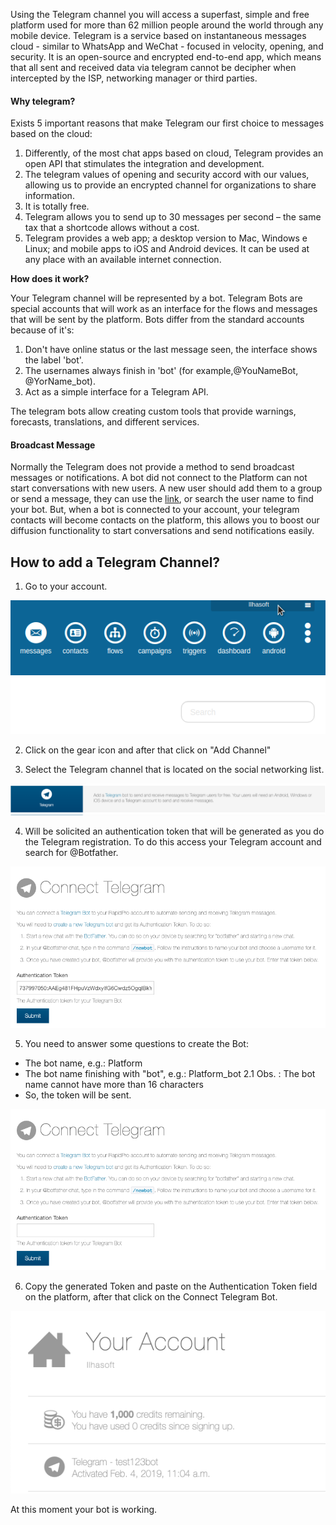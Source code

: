 Using the Telegram channel you will access a superfast, simple and free platform used for more than 62 million people around the world through any mobile device. Telegram is a service based on instantaneous messages cloud - similar to WhatsApp and WeChat - focused in velocity, opening, and security. It is an open-source and encrypted end-to-end app, which means that all sent and received data via telegram cannot be decipher when intercepted by the ISP, networking manager or third parties.

#### Why telegram?
Exists 5 important reasons that make Telegram our first choice to messages based on the cloud:

1. Differently, of the most chat apps based on cloud, Telegram provides an open API that stimulates the integration and development.
2. The telegram values of opening and security accord with our values, allowing us to provide an encrypted channel for organizations to share information.
3. It is totally free.
4. Telegram allows you to send up to 30 messages per second – the same tax that a shortcode allows without a cost.
5. Telegram provides a web app; a desktop version to Mac, Windows e Linux; and mobile apps to iOS and Android devices. It can be used at any place with an available internet connection.

**How does it work?**

Your Telegram channel will be represented by a bot. Telegram Bots are special accounts that will work as an interface for the flows and messages that will be sent by the platform. Bots differ from the standard accounts because of it's: 

1. Don't have online status or the last message seen, the interface shows the label 'bot'.
2. The usernames always finish in 'bot' (for example,@YouNameBot, @YorName_bot).
3. Act as a simple interface for a Telegram API.

The telegram bots allow creating custom tools that provide warnings, forecasts, translations, and different services.

#### Broadcast Message

Normally the Telegram does not provide a method to send broadcast messages or notifications.
A bot did not connect to the Platform can not start conversations with new users. A new user should add them to a group or send a message, they can use the [link](telegram.me/~~number=plural<bot_username>), or search the user name to find your bot. But, when a bot is connected to your account, your telegram contacts will become contacts on the platform, this allows you to boost our diffusion functionality to start conversations and send notifications easily.

## How to add a Telegram Channel?

1. Go to your account.

![](/img/channel/account.png)

2. Click on the gear icon and after that click on "Add Channel"

3. Select the Telegram channel that is located on the social networking list.

![](/img/channel/telegram.png)

4. Will be solicited an authentication token that will be generated as you do the Telegram registration. To do this access your Telegram account and search for @Botfather.

![](/img/channel/add_telegram.png)

5. You need to answer some questions to create the Bot:

- The bot name, e.g.: Platform
- The bot name finishing with "bot", e.g.: Platform_bot 2.1 Obs. : The bot name cannot have more than 16 characters
- So, the token will be sent.

![](/img/channel/token_telegram.png)

6. Copy the generated Token and paste on the Authentication Token field on the platform, after that click on the Connect Telegram Bot.

![](/img/channel/delete_channel.png)

At this moment your bot is working.